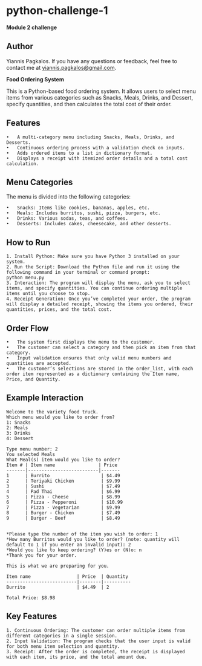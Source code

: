# python-challenge-1
**Module 2 challenge**


## Author
Yiannis Pagkalos. If you have any questions or feedback, feel free to contact me at yiannis.pagkalos@gmail.com.

**Food Ordering System**

This is a Python-based food ordering system. It allows users to select menu items from various categories such as Snacks, Meals, Drinks, and Dessert, specify quantities, and then calculates the total cost of their order.

## **Features**

	•	A multi-category menu including Snacks, Meals, Drinks, and Desserts.
	•	Continuous ordering process with a validation check on inputs.
	•	Adds ordered items to a list in dictionary format.
	•	Displays a receipt with itemized order details and a total cost calculation.

## Menu Categories

The menu is divided into the following categories:

	•	Snacks: Items like cookies, bananas, apples, etc.
	•	Meals: Includes burritos, sushi, pizza, burgers, etc.
	•	Drinks: Various sodas, teas, and coffees.
	•	Desserts: Includes cakes, cheesecake, and other desserts.


## How to Run
	1. Install Python: Make sure you have Python 3 installed on your system.
	2. Run the Script: Download the Python file and run it using the following command in your terminal or command prompt:
	python menu.py
	3. Interaction: The program will display the menu, ask you to select items, and specify quantities. You can continue ordering multiple items until you choose to stop.
	4. Receipt Generation: Once you’ve completed your order, the program will display a detailed receipt, showing the items you ordered, their quantities, prices, and the total cost.


## Order Flow
    •	The system first displays the menu to the customer.
    •	The customer can select a category and then pick an item from that category.
    •	Input validation ensures that only valid menu numbers and quantities are accepted.
    •	The customer’s selections are stored in the order_list, with each order item represented as a dictionary containing the Item name, Price, and Quantity.


## Example Interaction
	Welcome to the variety food truck.
	Which menu would you like to order from? 
	1: Snacks
	2: Meals
	3: Drinks
	4: Dessert
 
	Type menu number: 2
	You selected Meals
	What Meal(s) item would you like to order?
	Item # | Item name                | Price
	-------|--------------------------|-------
	1      | Burrito                   | $4.49
	2      | Teriyaki Chicken          | $9.99
	3      | Sushi                     | $7.49
	4      | Pad Thai                  | $6.99
	5      | Pizza - Cheese            | $8.99
	6      | Pizza - Pepperoni         | $10.99
	7      | Pizza - Vegetarian        | $9.99
	8      | Burger - Chicken          | $7.49
	9      | Burger - Beef             | $8.49

 
	*Please type the number of the item you wish to order: 1
	*How many Burritos would you like to order? (note: quantity will default to 1 if you enter an invalid input): 2
	*Would you like to keep ordering? (Y)es or (N)o: n
	*Thank you for your order.

	This is what we are preparing for you.
	
	Item name                 | Price  | Quantity
	--------------------------|--------|----------
	Burrito                   | $4.49  | 2

	Total Price: $8.98


## Key Features
	1. Continuous Ordering: The customer can order multiple items from different categories in a single session.
	2. Input Validation: The program checks that the user input is valid for both menu item selection and quantity.
	3. Receipt: After the order is completed, the receipt is displayed with each item, its price, and the total amount due.


